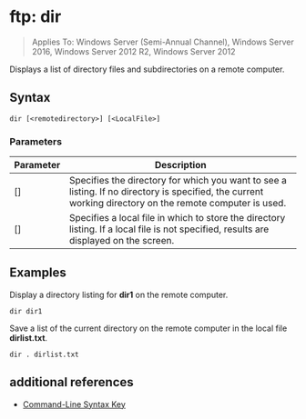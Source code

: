 # ftp: dir

>Applies To: Windows Server (Semi-Annual Channel), Windows Server 2016, Windows Server 2012 R2, Windows Server 2012

Displays a list of directory files and subdirectories on a remote computer.   
## Syntax  
```  
dir [<remotedirectory>] [<LocalFile>]  
```  
### Parameters  
|Parameter|Description|  
|-------|--------|  
|[<remotedirectory>]|Specifies the directory for which you want to see a listing. If no directory is specified, the current working directory on the remote computer is used.|  
|[<LocalFile>]|Specifies a local file in which to store the directory listing. If a local file is not specified, results are displayed on the screen.|  
## <a name="BKMK_Examples"></a>Examples  
Display a directory listing for **dir1** on the remote computer.  
```  
dir dir1  
```  
Save a list of the current directory on the remote computer in the local file **dirlist.txt**.  
```  
dir . dirlist.txt  
```  
## additional references  
-   [Command-Line Syntax Key](command-line-syntax-key.md)  
